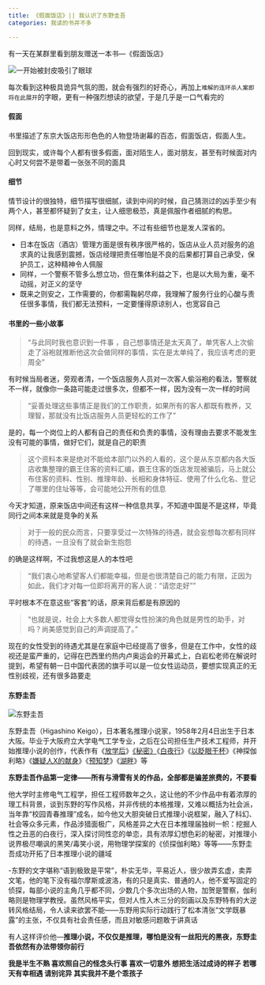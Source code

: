 ```yaml
---
title: 《假面饭店》|| 我认识了东野圭吾
categories: 我读的书并不多

---
```




有一天在某群里看到朋友赠送一本书—《假面饭店》

![一开始被封皮吸引了眼球](http://upload-images.jianshu.io/upload_images/2190281-2c02197177d841ab.jpg?imageMogr2/auto-orient/strip%7CimageView2/2/w/1240)

每次看到这种极具诡异气氛的图，就会有强烈的好奇心，再加上`难解的连环杀人案即将在此展开`的字眼，更有一种强烈想读的欲望，于是几乎是一口气看完的

#### 假面
书里描述了东京大饭店形形色色的人物登场谢幕的百态，假面饭店，假面人生。

回到现实，或许每个人都有很多假面，面对陌生人，面对朋友，甚至有时候面对内心时又何尝不是带着一张张不同的面具
#### 细节
情节设计的很独特，细节描写很细腻，读到中间的时候，自己猜测过的凶手至少有两个人，甚至都怀疑到了女主，让人细思极恐，真是佩服作者细腻的构思。

同样，结局，也是意料之外，情理之中。不过有些细节也是发人深省的。
* 日本在饭店（酒店）管理方面是很有秩序很严格的，饭店从业人员对服务的追求真的让我感到震撼，饭店经理把责任哪怕是不良的后果都打算自己承受，保护员工，这种精神令人佩服
* 同样，一个警察不管多么想立功，但在集体利益之下，也是以大局为重，毫不动摇，对正义的坚守
* 既来之则安之，工作需要的，你都需鞠躬尽瘁，我理解了服务行业的心酸与责任很多事情，我们都无法预料，一定要懂得原谅别人，也宽容自己

#### 书里的一些小故事
>“与此同时我也意识到一件事 ，自己想事情还是太天真了，单凭客人上次偷走了浴袍就推断他这次会做同样的事情，实在是太单纯了，我应该考虑的更周全”

有时候当局者迷，旁观者清，一个饭店服务人员对一次客人偷浴袍的看法，警察就不一样，就像你一条路可能走过很多次，但都不一样，因为没有一次一样的时间

>“妥善处理这些事情正是我们的工作职责，如果所有的客人都既有教养，又理智，那就没有比饭店服务人员更轻松的工作了”

是的，每一个岗位上的人都有自己的责任和负责的事情，没有理由去要求不能发生没有可能的事情，做好它们，就是自己的职责

>这个资料本来是绝对不能给本部门以外的人看的，这个是从东京都内各大饭店收集整理的霸王住客的资料汇编，霸王住客的饭店发现被骗后，马上就公布住客的资料、性别、推理年龄、长相和身体特征、使用了什么化名、登记了哪里的住址等等，会可能地公开所有的信息

今天才知道，原来饭店中间还有这样一种信息共享，不知道中国是不是这样，毕竟同行之间本来就是竞争的关系

>对于一般的民众而言，只要享受过一次特殊的待遇，就会妄想每次都有同样的待遇，一旦没有了就会新生抱怨

的确是这样啊，不过我想这是人的本性吧
>“我们衷心地希望客人们都能幸福，但是也很清楚自己的能力有限，正因为如此，我们才对每一位即将离开的客人说：“请您走好””

平时根本不在意这些“客套”的话，原来背后都是有原因的

>“也就是说，社会上大多数人都觉得女性扮演的角色就是男性的助手，对吗？尚美感觉到自己的声调提高了。”

现在的女性受到的待遇尤其是在家庭中已经提高了很多，但是在工作中，女性的歧视还是蛮严重的，记得在巴西里约热内卢奥运会的开幕式上，白岩松老师在解说时提到，希望有朝一日中国代表团的旗手可以是一位女性运动员，要想实现真正的无性别歧视，还有很多路要走

#### 东野圭吾

![东野圭吾](http://upload-images.jianshu.io/upload_images/2190281-68ce75039989d7c1.jpg?imageMogr2/auto-orient/strip%7CimageView2/2/w/1240)

东野圭吾（Higashino Keigo），日本著名推理小说家，1958年2月4日出生于日本大阪。毕业于大阪府立大学电气工学专业，之后在公司担任生产技术工程师，并开始推理小说的创作，代表作有《[放学后](http://baike.baidu.com/view/3046629.htm)》[《秘密》](http://baike.baidu.com/view/903888.htm)《[白夜行](http://baike.baidu.com/view/860970.htm)》《[以眨眼干杯](http://baike.baidu.com/view/5732306.htm)》《神探伽利略》《[嫌疑人X的献身](http://baike.baidu.com/view/1911112.htm)》《[预知梦](http://baike.baidu.com/subview/984184/13235825.htm)》《[湖畔](http://baike.baidu.com/subview/363279/20043190.htm)》等

**东野圭吾作品第一定律——所有与滑雪有关的作品，全部都是骗差旅费的，不要看**

他大学时主修电气工程学，担任工程师数年之久，这让他的不少作品中有着浓厚的理工科背景，谈到东野的写作风格，并非传统的本格推理，又难以概括为社会派，当年靠“校园青春推理”成名，如今他又大胆突破日式推理小说框架，融入了科幻、社会等众多元素，作品涉猎面极广，风格差异之大在日本推理届独树一帜：挖掘人性之丑恶的白夜行，深入探讨同性恋的单恋，具有浓厚幻想色彩的秘密，对推理小说界极尽嘲讽的黑笑/毒笑小说，用物理学探案的《侦探伽利略》等等——东野圭吾成功开拓了日本推理小说的疆域

-东野的文字堪称“语到极致是平常”，朴实无华，平易近人，很少故弄玄虚，卖弄文笔，他的笔下没有福尔摩斯或波洛，有的只是真实、普通的人，他不爱写固定的侦探，每部小说的主角几乎都不同，少数几个多次出场的人物，加贺是警察，伽利略则是物理学教授。虽然风格平实，但对人性入木三分的刻画以及东野特有的大逆转风格结局，令人读来欲罢不能——东野用实际行动践行了松本清张“文学既暴露”的主张，不仅具有社会责任感，而且对敏感问题敢于讲真话

有人这样评价他—**推理小说，不仅仅是推理，哪怕是没有一丝阳光的黑夜，东野圭吾依然有办法带领你前行**

**我是半生不熟 喜欢照自己的怪念头行事
喜欢一切意外 想把生活过成诗的样子
若哪天有幸相遇 请别诧异 其实我并不是个乖孩子**